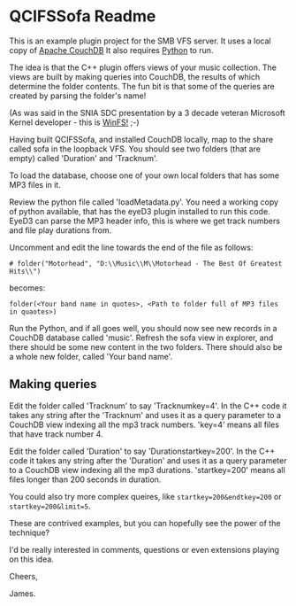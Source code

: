 # QCIFSSofa Readme

This is an example plugin project for the SMB VFS server.
It uses a local copy of [Apache CouchDB](https://www.couchdb.apache.org/)
It also requires [Python](https://www.python.org/) to run.

The idea is that the C++ plugin offers views of your music collection.
The views are built by making queries into CouchDB, the results of which determine the folder contents.
The fun bit is that some of the queries are created by parsing the folder's name!

(As was said in the SNIA SDC presentation by a 3 decade veteran Microsoft Kernel developer - this is [WinFS!](https://en.wikipedia.org/wiki/WinFS) ;-)

Having built QCIFSSofa, and installed CouchDB locally, map to the share called sofa in the loopback VFS.
You should see two folders (that are empty) called 'Duration' and 'Tracknum'.

To load the database, choose one of your own local folders that has some MP3 files in it.

Review the python file called 'loadMetadata.py'.
You need a working copy of python available, that has the eyeD3 plugin installed to run this code.
EyeD3 can parse the MP3 header info, this is where we get track numbers and file play durations from.

Uncomment and edit the line towards the end of the file as follows:

``` # folder("Motorhead", "D:\\Music\\M\\Motorhead - The Best Of Greatest Hits\\") ```

becomes:

``` folder(<Your band name in quotes>, <Path to folder full of MP3 files in quaotes>) ```

Run the Python, and if all goes well, you should now see new records in a CouchDB database called 'music'.
Refresh the sofa view in explorer, and there should be some new content in the two folders. 
There should also be a whole new folder, called 'Your band name'.

## Making queries
Edit the folder called 'Tracknum' to say 'Tracknumkey=4'. In the C++ code it takes any string after the 'Tracknum' and uses it as a query parameter to a CouchDB view indexing all the mp3 track numbers. 'key=4' means all files that have track number 4.

Edit the folder called 'Duration' to say 'Durationstartkey=200'. In the C++ code it takes any string after the 'Duration' and uses it as a query parameter to a CouchDB view indexing all the mp3 durations. 'startkey=200' means all files longer than 200 seconds in duration.

You could also try more complex queires, like ```startkey=200&endtkey=200``` or ```startkey=200&limit=5```.

These are contrived examples, but you can hopefully see the power of the technique?

I'd be really interested in comments, questions or even extensions playing on this idea.

Cheers,

James.